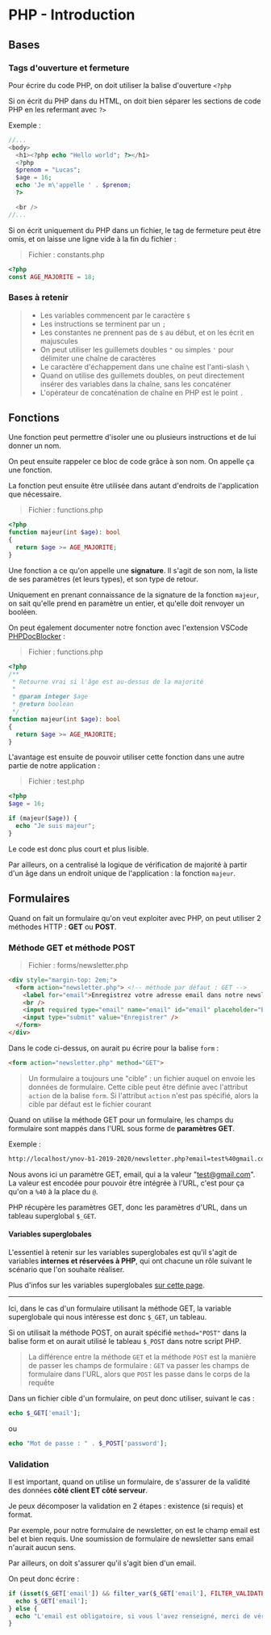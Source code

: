 # PHP - Introduction

## Bases

### Tags d'ouverture et fermeture

Pour écrire du code PHP, on doit utiliser la balise d'ouverture `<?php`

Si on écrit du PHP dans du HTML, on doit bien séparer les sections de code PHP en les refermant avec `?>`

Exemple :

```php
//...
<body>
  <h1><?php echo "Hello world"; ?></h1>
  <?php
  $prenom = "Lucas";
  $age = 16;
  echo 'Je m\'appelle ' . $prenom;
  ?>

  <br />
//...
```

Si on écrit uniquement du PHP dans un fichier, le tag de fermeture peut être omis, et on laisse une ligne vide à la fin du fichier :

>Fichier : constants.php

```php
<?php
const AGE_MAJORITE = 18;

```

### Bases à retenir

>- Les variables commencent par le caractère `$`
>- Les instructions se terminent par un `;`
>- Les constantes ne prennent pas de `$` au début, et on les écrit en majuscules
>- On peut utiliser les guillemets doubles `"` ou simples `'` pour délimiter une chaîne de caractères
>- Le caractère d'échappement dans une chaîne est l'anti-slash `\`
>- Quand on utilise des guillemets doubles, on peut directement insérer des variables dans la chaîne, sans les concaténer
>- L'opérateur de concaténation de chaîne en PHP est le point `.`

## Fonctions

Une fonction peut permettre d'isoler une ou plusieurs instructions et de lui donner un nom.

On peut ensuite rappeler ce bloc de code grâce à son nom. On appelle ça une fonction.

La fonction peut ensuite être utilisée dans autant d'endroits de l'application que nécessaire.

>Fichier : functions.php

```php
<?php
function majeur(int $age): bool
{
  return $age >= AGE_MAJORITE;
}

```

Une fonction a ce qu'on appelle une **signature**. Il s'agit de son nom, la liste de ses paramètres (et leurs types), et son type de retour.

Uniquement en prenant connaissance de la signature de la fonction `majeur`, on sait qu'elle prend en paramètre un entier, et qu'elle doit renvoyer un booléen.

On peut également documenter notre fonction avec l'extension VSCode [PHPDocBlocker](https://marketplace.visualstudio.com/items?itemName=neilbrayfield.php-docblocker) :

>Fichier : functions.php

```php
<?php
/**
 * Retourne vrai si l'âge est au-dessus de la majorité
 *
 * @param integer $age
 * @return boolean
 */
function majeur(int $age): bool
{
  return $age >= AGE_MAJORITE;
}

```

L'avantage est ensuite de pouvoir utiliser cette fonction dans une autre partie de notre application :

>Fichier : test.php

```php
<?php
$age = 16;

if (majeur($age)) {
  echo "Je suis majeur";
}
```

Le code est donc plus court et plus lisible.

Par ailleurs, on a centralisé la logique de vérification de majorité à partir d'un âge dans un endroit unique de l'application : la fonction `majeur`.

## Formulaires

Quand on fait un formulaire qu'on veut exploiter avec PHP, on peut utiliser 2 méthodes HTTP : **GET** ou **POST**.

### Méthode GET et méthode POST

>Fichier : forms/newsletter.php

```html
<div style="margin-top: 2em;">
  <form action="newsletter.php"> <!-- méthode par défaut : GET -->
    <label for="email">Enregistrez votre adresse email dans notre newsletter :</label>
    <br />
    <input required type="email" name="email" id="email" placeholder="Email..." />
    <input type="submit" value="Enregistrer" />
  </form>
</div>
```

Dans le code ci-dessus, on aurait pu écrire pour la balise `form` :

```html
<form action="newsletter.php" method="GET">
```

>Un formulaire a toujours une "cible" : un fichier auquel on envoie les données de formulaire. Cette cible peut être définie avec l'attribut `action` de la balise `form`. Si l'attribut `action` n'est pas spécifié, alors la cible par défaut est le fichier courant

Quand on utilise la méthode GET pour un formulaire, les champs du formulaire sont mappés dans l'URL sous forme de **paramètres GET**.

Exemple :

```txt
http://localhost/ynov-b1-2019-2020/newsletter.php?email=test%40gmail.com
```

Nous avons ici un paramètre GET, email, qui a la valeur "test@gmail.com". La valeur est encodée pour pouvoir être intégrée à l'URL, c'est pour ça qu'on a `%40` à la place du `@`.

PHP récupère les paramètres GET, donc les paramètres d'URL, dans un tableau superglobal `$_GET`.

#### Variables superglobales

L'essentiel à retenir sur les variables superglobales est qu'il s'agit de variables **internes et réservées à PHP**, qui ont chacune un rôle suivant le scénario que l'on souhaite réaliser.

Plus d'infos sur les variables superglobales [sur cette page](https://www.php.net/manual/fr/language.variables.superglobals.php).

---

Ici, dans le cas d'un formulaire utilisant la méthode GET, la variable superglobale qui nous intéresse est donc `$_GET`, un tableau.

Si on utilisait la méthode POST, on aurait spécifié `method="POST"` dans la balise form et on aurait utilisé le tableau `$_POST` dans notre script PHP.

>La différence entre la méthode `GET` et la méthode `POST` est la manière de passer les champs de formulaire : `GET` va passer les champs de formulaire dans l'URL, alors que `POST` les passe dans le corps de la requête

Dans un fichier cible d'un formulaire, on peut donc utiliser, suivant le cas :

```php
echo $_GET['email'];
```

ou

```php
echo "Mot de passe : " . $_POST['password'];
```

### Validation

Il est important, quand on utilise un formulaire, de s'assurer de la validité des données **côté client ET côté serveur**.

Je peux décomposer la validation en 2 étapes : existence (si requis) et format.

Par exemple, pour notre formulaire de newsletter, on est le champ email est bel et bien requis. Une soumission de formulaire de newsletter sans email n'aurait aucun sens.

Par ailleurs, on doit s'assurer qu'il s'agit bien d'un email.

On peut donc écrire :

```php
if (isset($_GET['email']) && filter_var($_GET['email'], FILTER_VALIDATE_EMAIL)) {
  echo $_GET['email'];
} else {
  echo "L'email est obligatoire, si vous l'avez renseigné, merci de vérifier son format.";
}
```

